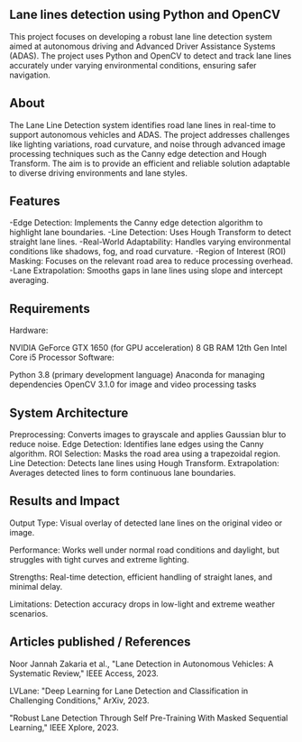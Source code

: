 ## Lane lines detection using Python and OpenCV

This project focuses on developing a robust lane line detection system aimed at autonomous driving and Advanced Driver Assistance Systems (ADAS). The project uses Python and OpenCV to detect and track lane lines accurately under varying environmental conditions, ensuring safer navigation.



## About
<!--Detailed Description about the project-->
The Lane Line Detection system identifies road lane lines in real-time to support autonomous vehicles and ADAS. The project addresses challenges like lighting variations, road curvature, and noise through advanced image processing techniques such as the Canny edge detection and Hough Transform. The aim is to provide an efficient and reliable solution adaptable to diverse driving environments and lane styles.


## Features
<!--List the features of the project as shown below-->
-Edge Detection: Implements the Canny edge detection algorithm to highlight lane boundaries.
-Line Detection: Uses Hough Transform to detect straight lane lines.
-Real-World Adaptability: Handles varying environmental conditions like shadows, fog, and road curvature.
-Region of Interest (ROI) Masking: Focuses on the relevant road area to reduce processing overhead.
-Lane Extrapolation: Smooths gaps in lane lines using slope and intercept averaging.

## Requirements
<!--List the requirements of the project as shown below-->
Hardware:

NVIDIA GeForce GTX 1650 (for GPU acceleration)
8 GB RAM
12th Gen Intel Core i5 Processor
Software:

Python 3.8 (primary development language)
Anaconda for managing dependencies
OpenCV 3.1.0 for image and video processing tasks


## System Architecture
<!--Embed the system architecture diagram as shown below-->

Preprocessing: Converts images to grayscale and applies Gaussian blur to reduce noise.
Edge Detection: Identifies lane edges using the Canny algorithm.
ROI Selection: Masks the road area using a trapezoidal region.
Line Detection: Detects lane lines using Hough Transform.
Extrapolation: Averages detected lines to form continuous lane boundaries.



## Results and Impact
<!--Give the results and impact as shown below-->
Output Type: Visual overlay of detected lane lines on the original video or image.

Performance: Works well under normal road conditions and daylight, but struggles with tight curves and extreme lighting.

Strengths: Real-time detection, efficient handling of straight lanes, and minimal delay.

Limitations: Detection accuracy drops in low-light and extreme weather scenarios.


## Articles published / References
Noor Jannah Zakaria et al., "Lane Detection in Autonomous Vehicles: A Systematic Review," IEEE Access, 2023.

LVLane: "Deep Learning for Lane Detection and Classification in Challenging Conditions," ArXiv, 2023.

"Robust Lane Detection Through Self Pre-Training With Masked Sequential Learning," IEEE Xplore, 2023.




